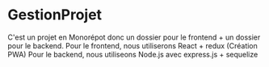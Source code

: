 # GestionProjet

C'est un projet en Monorépot donc un dossier pour le frontend + un dossier pour le backend.
Pour le frontend, nous utiliserons React + redux (Création PWA)
Pour le backend, nous utiliseons Node.js avec express.js + sequelize
